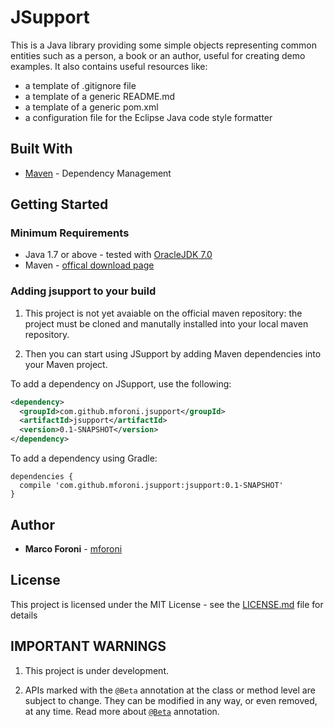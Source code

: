 # JSupport

This is a Java library providing some simple objects representing common entities such as a person, a book or an author, useful for creating demo examples. It also contains useful resources like:

* a template of .gitignore file
* a template of a generic README.md
* a template of a generic pom.xml
* a configuration file for the Eclipse Java code style formatter  

## Built With

* [Maven](https://maven.apache.org) - Dependency Management

## Getting Started

### Minimum Requirements

* Java 1.7 or above - tested with [OracleJDK 7.0](http://www.oracle.com/technetwork/java/javase/downloads/java-archive-downloads-javase7-521261.html)
* Maven - [offical download page](https://maven.apache.org/download.cgi)

### Adding jsupport to your build

1. This project is not yet avaiable on the official maven repository: the project must be cloned and manutally installed into your local maven repository.

1. Then you can start using JSupport by adding Maven dependencies into your Maven project.

To add a dependency on JSupport, use the following:
```xml
<dependency>
  <groupId>com.github.mforoni.jsupport</groupId>
  <artifactId>jsupport</artifactId>
  <version>0.1-SNAPSHOT</version>
</dependency>
```

To add a dependency using Gradle:
```
dependencies {
  compile 'com.github.mforoni.jsupport:jsupport:0.1-SNAPSHOT'
}
```

## Author

* **Marco Foroni** - [mforoni](https://github.com/mforoni)

## License

This project is licensed under the MIT License - see the [LICENSE.md](https://github.com/mforoni/jsupport/blob/master/LICENSE) file for details


## IMPORTANT WARNINGS

1. This project is under development.

1. APIs marked with the `@Beta` annotation at the class or method level
are subject to change. They can be modified in any way, or even
removed, at any time. Read more about [`@Beta`](https://github.com/google/guava#important-warnings) annotation.
